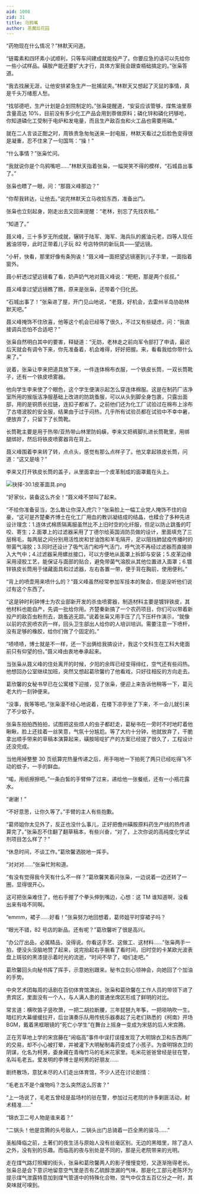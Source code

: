 ```yaml
---
aid: 1008
zid: 31
title: 乌鸦嘴
author: 恶魔后花园
---
```


“药物现在什么情况？”林默天问道。

“链霉素和四环素小试顺利，只等车间建成就能投产了。你要应急的话可以先给你一些小试样品。磺胺产能还要扩大才行，具体方案我会跟查梧础搞定的。”张枭答道。

“我去找展无涯，让他安排紧急生产一批捕鼠夹。”林默天又想起了灭鼠的事情，真是千头万绪惹人愁。

“找邬德吧，生产计划是企划院制定的。”张枭提醒道，“安妥应该管够，煤焦油里萘含量高达 10%，目前没有多少化工产品会用到萘做原料；磷化锌和磷化钙够呛，你知道磷化工受制于电炉和发电量，而且生产敌百虫和火工品也需要用磷。”

就在二人言谈正酣之时，周铁贵急匆匆送来一封电报，林默天看过之后脸色变得很是凝重，忍不住来了一句国骂：“操！”

“什么事情？”张枭忙问。

“我就说你是个乌鸦嘴吧……”林默天指着张枭，一幅哭笑不得的模样，“石城县出事了。”

张枭也瞟了一眼，问：“那聂义峰那边？”

“你帮我转达，让他去。”说完林默天立马收拾东西，准备出门。

张枭也立刻起身，刚走出去又回来提醒：“老林，别忘了先找农相。”

“知道了。”

聂义峰，三十多岁无所成就，辗转于陆军、海军、海兵队的酱油元老，四等人现任酱油领导，此时正带着儿子玩 82 号店特供的新玩具——望远镜。

“小轩，快看，那里好像有条狗诶！”聂义峰一面把望远镜塞到儿子手里，一面指着窗外。

聂小轩透过望远镜看了看，奶声奶气地对聂义峰说：“粑粑，那是两个叔叔。”

聂义峰拿过望远镜瞧了瞧，原来是张枭，还带着个归化民。

“石城出事了！”张枭进了屋，开门见山地说，“老聂，好机会，去雷州半岛协助林默天吧。”

聂义峰掩饰不住欣喜，他等这个机会已经等了很久，不过又有些疑虑，问：“我直接调兵恐怕不合适吧？”

张枭自然明白其中的要害，释疑道：“无妨，老林走之前向军令部打了申请，最迟后天就会有调令下来，你先准备着，机会难得，好好把握。来，看看我给你带什么来了。”

说着，张枭让李来把道具放下来，一件连体棉布衣服，一个铁皮长筒，一双长筒靴子，还有一个铁皮喷雾器。

他向学生李来使了个眼色，这个学生便演示起怎么穿连体棉服。这是在制药厂洁净室所用的猴版洁净服基础上改进的防跳蚤服，可以从头到脚全身包裹，只露出面部，用的是铜质长拉链，连扣子都省了。之前他们还为化工厂试验过在棉布上涂布了古塔波胶的安全服，结果由于过于闷热，几乎所有试验员都在试验中不幸中暑，便放弃了，只留下了长筒靴。

长筒靴主要是用于热带/亚热带山林里防蚂蟥，李来又把裤脚扎进长筒靴里，用绑腿绑好，然后将铁皮喷雾器背在背上。

聂义峰围着李来转了转，点点头，感觉有那么点样子了。他又拿起铁皮长筒，问道：“这又是啥？”

李来又打开铁皮长筒的盖子，从里面拿出一个皮革制成的面罩戴在头上。

![抉择-30.1皮革面具.png](/1008/抉择-30.1皮革面具.png)

“好家伙，装备这么齐全！”聂义峰不禁叫了起来。

“不给你准备妥当，怎么敢让你深入虎穴？”张枭脸上一幅工业党人掩饰不住的自豪，“这可是齐楚秦齐博士在化工厂用血的教训凝结成的结晶，也糅合了多种先进设计理念：1.连体式棉质隔离服虽然比不上旧时空的化纤服，但足以防止跳蚤的叮咬、寄生；2.面罩上的过滤器采用了丁德尔给英国消防员做的设计，里面填充了三层棉毛，每两层之间分别用活性炭和甘油饱和羊毛隔开，足以阻挡肺鼠疫传播时的带菌气溶胶；3.同时还设计了吸气活门和呼气活门，呼气流不再经过滤器而直接排入大气中；4.过滤器采用螺丝接口，可以方便地从面罩上拆卸与安装；5.皮革边缘采用浸胶工艺，能保证与面部的贴合，避免带菌气溶胶从其他位置进入面罩；6.镀锌铁皮长筒用于储藏面具和过滤器，左右各置一带，便于背在胸前，使用便利。”

“背上的喷壶用来喷什么的？”聂义峰虽然经常参加军技本的聚会，但是没听他们说过有这个东西了。

“这是钟时利钟博士为农业部新开发的杀虫喷雾器，制造材料主要是镀锌铁皮，其他材料也能自产，先调一批给你用。齐楚秦新搞了一个农药项目，你们可以带着新投产的敌百虫粉剂去，跳蚤逃无踪。”说着张枭又用手压了几下压杆作演示，“就像以前的农民喷农药一样，回头卫生部出人给你的人培训培训。需要注意一下喷杆，没有足够的橡胶，给你们做了个固定的。”

“啧啧啧，博士就是不一样，还一下出俩给我搞设计，我这个文科生在工科大佬面前只有仰望的份。”聂义峰由衷地奉承起来。

当张枭从聂义峰的住处离开的时候，夕阳的余晖已经变得绯红，空气还有些闷热。他想回办公室继续加班，突然又想起葛欣馨约了他看戏，只好往相反的方向走去。

葛欣馨的女秘书早已在公寓楼下迎接，见了张枭，便迎上来告诉他稍等一下，葛元老大约一刻钟便来。

“没事，我等等吧。”张枭漫不经心地说着，在楼下凉亭坐了下来，不一会儿就引来了不少蚊子。

张枭东拍拍西拍拍，试图把这些烦人的虫子都赶走，葛秘书在一旁时不时地盯着他瞅瞅，脸上还挂着一丝笑意，气氛十分尴尬。等了大约十分钟，他就放弃了，干脆拿出顺手带来的草稿本演算起来，磺胺嘧啶扩产的方案已经提了很久了，工程设计还没完成。

当他用掉整整 30 页纸算完热量传递之后，用手啪地一下拍死了两只已经吃得飞不动的蚊子，一手的鲜血。

“喏，用纸擦擦吧。”一条白皙的手臂伸了过来，递给他一张餐纸，还有一小瓶花露水。

“谢谢！”

“不好意思，让你久等了。”手臂的主人有些抱歉。

“葛师姐你太见外了，反正也没什么事儿，正好把儋州磺胺原料药生产线的热传递算完了。”张枭忍不住翻了翻草稿本，有些兴奋，“对了，上次你说的高纯度化学试剂项目怎么样了？”

“休息时间，不谈工作。”葛欣馨洒脱地一挥手。

“对对对……”张枭忙附和道。

“有没有觉得我今天有什么不一样？”葛欣馨笑着问张枭，一边说着一边还转了一圈，显得很开心。

这可把张枭难住了，他右手握了个拳头伸到嘴边，心想：这 TM 谁知道啊，没看出来有啥不同啊。

“emmm，裙子……好看！”张枭努力地回想着，葛师姐平时穿裙子吗？

“眼光不错，82 号店的新品。还有呢？”葛欣馨听了很是高兴。

“办公厅出品，必属精品，没得说。你看这手艺、这做工、这材料……”张枭两手一拍，便没头没脑地赞了起来，说完抬起右手腕看了看时间，旧时空的卡某欧光波表盘上斑驳的黑漆提示着时光的流逝，“时间不早了，咱们走吧。”

葛欣馨回头向秘书挥了挥手，示意她别跟来。秘书立刻心领神会，向她回了个加油的手势。

中央艺术团每周的话剧在百仞体育馆演出，张枭和葛欣馨在工作人员的带领下进了贵宾区，里面没有一个人，与人满人患的普通坐席区形成了鲜明的对比。

常言道：横吹笛子竖吹萧，一把二胡拉断腰，三年琵琶九年筝，一把唢呐吹一生。暗红的大幕缓缓拉开，后台演奏乐队用传统乐器奏起了元老们熟悉的《柯南》开场 BGM，戴着黑框眼镜的“死亡小学生”在舞台上摇身一变成为宋慈的后人宋宫腾。

正在芳草地上学的宋宫藤在“闹临高”事件中误打误撞发现了大明锦衣卫和东西两厂的交易，却不小心被打晕，并被灌下大明秘制毒药变成了小孩子。为查明锦衣卫的阴谋，化名为柯男，委身藏在青梅竹马的毛米花家里。毛米花爸爸曾经是驻在警，名叫毛老五。爱发明的李博士是柯男的好朋友……

剧终散场，意犹未尽的人们走出体育馆，不少人还在讨论剧情：

“毛老五不是个废物吗？怎么突然这么厉害？”

“上一场说了，毛老五曾经是盐场村的驻在警，参加过元老院的许多剿匪活动，射术精准……”

“锦衣卫二号人物是谁来着？”

“二锅头！他是宫腾的头号敌人，二锅头出门总骑着一匹全黑的骏马……”

圣船降临之前，土著们的夜生活与原始人没有丝毫区别。无边的黑暗里，除了造人之外，没有别的乐趣。而临高的夜与别处是不同的，那是元老院带来的光明。

走在煤气路灯照耀的街头，张枭和葛欣馨两人的影子慢慢变短，又逐渐拖得老长。张枭总是会下意识地留意空气里是否有乙硫醇泄漏的气味，那是化工部元老陈环为提示煤气泄露特意加到煤气管道中的特殊化合物，空气中仅含五百亿分之一时，其臭味就可嗅到。
